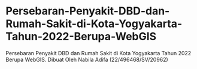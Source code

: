 # Persebaran-Penyakit-DBD-dan-Rumah-Sakit-di-Kota-Yogyakarta-Tahun-2022-Berupa-WebGIS
Persebaran Penyakit DBD dan Rumah Sakit di Kota Yogyakarta Tahun 2022 Berupa WebGIS. Dibuat Oleh Nabila Adifa (22/496468/SV/20962)
